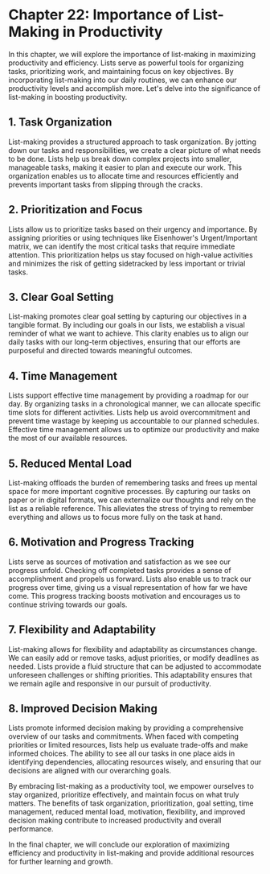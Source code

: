 Chapter 22: Importance of List-Making in Productivity
=====================================================

In this chapter, we will explore the importance of list-making in maximizing productivity and efficiency. Lists serve as powerful tools for organizing tasks, prioritizing work, and maintaining focus on key objectives. By incorporating list-making into our daily routines, we can enhance our productivity levels and accomplish more. Let's delve into the significance of list-making in boosting productivity.

**1. Task Organization**
------------------------

List-making provides a structured approach to task organization. By jotting down our tasks and responsibilities, we create a clear picture of what needs to be done. Lists help us break down complex projects into smaller, manageable tasks, making it easier to plan and execute our work. This organization enables us to allocate time and resources efficiently and prevents important tasks from slipping through the cracks.

**2. Prioritization and Focus**
-------------------------------

Lists allow us to prioritize tasks based on their urgency and importance. By assigning priorities or using techniques like Eisenhower's Urgent/Important matrix, we can identify the most critical tasks that require immediate attention. This prioritization helps us stay focused on high-value activities and minimizes the risk of getting sidetracked by less important or trivial tasks.

**3. Clear Goal Setting**
-------------------------

List-making promotes clear goal setting by capturing our objectives in a tangible format. By including our goals in our lists, we establish a visual reminder of what we want to achieve. This clarity enables us to align our daily tasks with our long-term objectives, ensuring that our efforts are purposeful and directed towards meaningful outcomes.

**4. Time Management**
----------------------

Lists support effective time management by providing a roadmap for our day. By organizing tasks in a chronological manner, we can allocate specific time slots for different activities. Lists help us avoid overcommitment and prevent time wastage by keeping us accountable to our planned schedules. Effective time management allows us to optimize our productivity and make the most of our available resources.

**5. Reduced Mental Load**
--------------------------

List-making offloads the burden of remembering tasks and frees up mental space for more important cognitive processes. By capturing our tasks on paper or in digital formats, we can externalize our thoughts and rely on the list as a reliable reference. This alleviates the stress of trying to remember everything and allows us to focus more fully on the task at hand.

**6. Motivation and Progress Tracking**
---------------------------------------

Lists serve as sources of motivation and satisfaction as we see our progress unfold. Checking off completed tasks provides a sense of accomplishment and propels us forward. Lists also enable us to track our progress over time, giving us a visual representation of how far we have come. This progress tracking boosts motivation and encourages us to continue striving towards our goals.

**7. Flexibility and Adaptability**
-----------------------------------

List-making allows for flexibility and adaptability as circumstances change. We can easily add or remove tasks, adjust priorities, or modify deadlines as needed. Lists provide a fluid structure that can be adjusted to accommodate unforeseen challenges or shifting priorities. This adaptability ensures that we remain agile and responsive in our pursuit of productivity.

**8. Improved Decision Making**
-------------------------------

Lists promote informed decision making by providing a comprehensive overview of our tasks and commitments. When faced with competing priorities or limited resources, lists help us evaluate trade-offs and make informed choices. The ability to see all our tasks in one place aids in identifying dependencies, allocating resources wisely, and ensuring that our decisions are aligned with our overarching goals.

By embracing list-making as a productivity tool, we empower ourselves to stay organized, prioritize effectively, and maintain focus on what truly matters. The benefits of task organization, prioritization, goal setting, time management, reduced mental load, motivation, flexibility, and improved decision making contribute to increased productivity and overall performance.

In the final chapter, we will conclude our exploration of maximizing efficiency and productivity in list-making and provide additional resources for further learning and growth.
